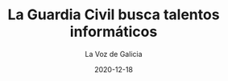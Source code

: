 ---
layout: page
author: La Voz de Galicia
title: La Guardia Civil busca talentos informáticos
description: Un equipo de háckers éticos de la Universidad de Vigo y del CIFP Manuel Antonio lograron ayer el puesto 13 en la final de la National Cyber League II.
date: 2020-12-18
link: https://www.lavozdegalicia.es/noticia/vigo/2020/12/18/guardia-civil-busca-talentos-informaticos-combatir-proliferacion-ciberdelitos-empresas/0003_202012V18C2998.htm
archive: https://archive.is/BnlDr
categories: press
tags: [hacking, ctf, nationalcyberleague]
---